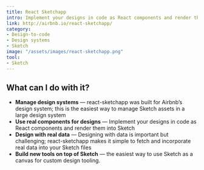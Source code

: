```yaml
---
title: React Sketchapp
intro: Implement your designs in code as React components and render them into Sketch.
link: http://airbnb.io/react-sketchapp/
category:
- Design-to-code
- Design systems
- Sketch
image: "/assets/images/react-sketchapp.png"
tool:
- Sketch
---
```


## What can I do with it?

* **Manage design systems** — react-sketchapp was built for Airbnb’s design system; this is the easiest way to manage Sketch assets in a large design system
* **Use real components for designs** — Implement your designs in code as React components and render them into Sketch
* **Design with real data** — Designing with data is important but challenging; react-sketchapp makes it simple to fetch and incorporate real data into your Sketch files
* **Build new tools on top of Sketch** — the easiest way to use Sketch as a canvas for custom design tooling.